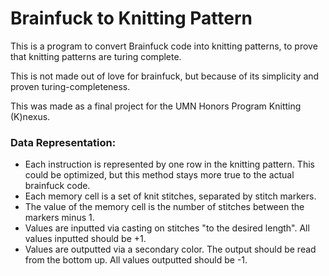 # Brainfuck to Knitting Pattern

This is a program to convert Brainfuck code into knitting patterns, to prove that knitting patterns are turing complete.

This is not made out of love for brainfuck, but because of its simplicity and proven turing-completeness.

This was made as a final project for the UMN Honors Program Knitting (K)nexus.

### Data Representation:
 - Each instruction is represented by one row in the knitting pattern. This could be optimized, but this method stays more true to the actual brainfuck code.
 - Each memory cell is a set of knit stitches, separated by stitch markers.
 - The value of the memory cell is the number of stitches between the markers minus 1.
 - Values are inputted via casting on stitches "to the desired length". All values inputted should be +1.
 - Values are outputted via a secondary color. The output should be read from the bottom up. All values outputted should be -1.
 